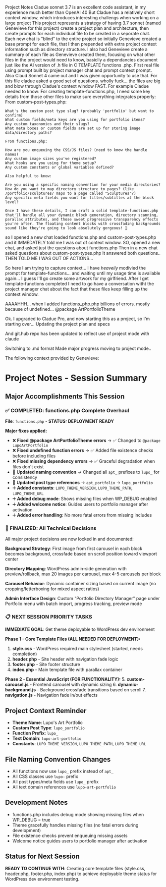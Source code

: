 Project Notes
Cladue sonnet 3.7 is an excellent code assistant, in my experience much better than OpenAI 40
But Cladue has a relatively short context window, which introduces interesting challengs when working on a large project
This project represents a strategy of having 3.7 sonnet (named Genevieve for this project) create a project plan and architecture, then create prompts for each individual file to be created in a seporate chat. 
Each new chat is "blind" to the entire project so initially Genevieve created a base prompt for each file, that I then prepended with extra project context information such as directory structure. 
I also had Genevieve create a summary of each file as Genevieve created them, focusing on what other files in the project would need to know, basiclly a dependancies document just like the AI version of .h file in C
TEMPLATE functions .php. First real file using prompt built by project manager chat and prompt context prompt. Also Claud Sonnet 4 came out and I was given opportunity to use that. For this file cladue asked a good set of questions. 
wholly fuck... the files are big and blow through Cladue's context window FAST. 
For example Cladue needed to know:
    For creating template-functions.php, I need some key details from those other files to make sure everything integrates properly:
    From custom-post-types.php:

    What's the custom post type slug? (probably 'portfolio' but want to confirm)
    What custom fields/meta keys are you using for portfolio items?
    Any custom taxonomies and their slugs?
    What meta boxes or custom fields are set up for storing image data/directory paths?

    From functions.php:

    How are you enqueuing the CSS/JS files? (need to know the handle names)
    Any custom image sizes you've registered?
    What hooks are you using for theme setup?
    Any custom constants or global variables defined?

    Also helpful to know:

    Are you using a specific naming convention for your media directories?
    How do you want to map directory structure to pages? (like /portfolio/sculptures/ maps to a page called "Sculptures"?)
    Any specific meta fields you want for titles/subtitles at the block level?

    Once I have these details, I can craft a solid template-functions.php that'll handle all your dynamic block generation, directory scanning, parallax attributes, and those sweet progressive transparency effects you're after. The floating content blocks with crossfading backgrounds sound like they're going to look absolutely gorgeous! 🎨
so I opened a new chat loaded functions.php and custom-post-types.php and it IMMEDATELY told me I was out of context window. 
SO, opened a new chat, and asked just the questions about functions.php
Then in a new chat asked questions about custom-post-types.php
It answered both questions.. THEN TOLD ME I WAS OUT OF ACTIONS...

So here I am trying to capture context... 
I have _heaveily_ modivied the prompt for template-functions... and waiting until my usage time is available again... I guess I'll go create some artwork for my girlfriend. After I get template-functions completed I need to go have a conversation witht the project manager chat about the fact that these files keep filling up the context window. 

AAAAHHH... when I added functions_php.php billions of errors. mostly because of undefined... @package ArtPortfolioTheme

Ok. I upgraded to Cladue Pro, and now starting this as a project, so I'm starting over...
Updating the project plan and specs

And git.hub repo has been updated to reflect use of project mode with claude

Switching to .md format
Made major progress moving to project mode.. 

The following context provided by Genevieve:
# Project Notes - Session Summary

## Major Accomplishments This Session

### ✅ COMPLETED: functions.php Complete Overhaul
**File**: `functions.php` - **STATUS: DEPLOYMENT READY**

**Major fixes applied:**
- ❌ **Fixed @package ArtPortfolioTheme errors** → ✅ Changed to `@package LupoArtPortfolio`
- ❌ **Fixed undefined function errors** → ✅ Added file existence checks before including files
- ❌ **Fixed missing dependency errors** → ✅ Graceful degradation when files don't exist
- 🔄 **Updated naming convention** → Changed all `apt_` prefixes to `lupo_` for consistency
- 🔄 **Updated post type references** → `apt_portfolio` → `lupo_portfolio`
- ➕ **Added constants**: `LUPO_THEME_VERSION`, `LUPO_THEME_PATH`, `LUPO_THEME_URL`
- ➕ **Added debug mode**: Shows missing files when WP_DEBUG enabled
- ➕ **Added welcome notice**: Guides users to portfolio manager after activation
- ➕ **Added error handling**: No more fatal errors from missing includes

### 🎯 FINALIZED: All Technical Decisions  
All major project decisions are now locked in and documented:

**Background Strategy**: First image from first carousel in each block becomes background, crossfade based on scroll position toward viewport center

**Directory Mapping**: WordPress admin-side generation with preview/rollback, max 20 images per carousel, max 4-5 carousels per block

**Carousel Behavior**: Dynamic container sizing based on current image (no cropping/letterboxing for mixed aspect ratios)

**Admin Interface Design**: Custom "Portfolio Directory Manager" page under Portfolio menu with batch import, progress tracking, preview mode

### 📋 NEXT SESSION PRIORITY TASKS
**IMMEDIATE GOAL**: Get theme deployable to WordPress dev environment

**Phase 1 - Core Template Files (ALL NEEDED FOR DEPLOYMENT):**
1. **style.css** - WordPress required main stylesheet (started, needs completion)
2. **header.php** - Site header with navigation fade logic
3. **footer.php** - Site footer structure  
4. **index.php** - Main template file with parallax container

**Phase 2 - Essential JavaScript (FOR FUNCTIONALITY):**
5. **custom-carousel.js** - Frontend carousel with dynamic sizing
6. **dynamic-background.js** - Background crossfade transitions based on scroll
7. **navigation.js** - Navigation fade in/out effects

## Project Context Reminder
- **Theme Name**: Lupo's Art Portfolio
- **Custom Post Type**: `lupo_portfolio` 
- **Function Prefix**: `lupo_`
- **Text Domain**: `lupo-art-portfolio`
- **Constants**: `LUPO_THEME_VERSION`, `LUPO_THEME_PATH`, `LUPO_THEME_URL`

## File Naming Convention Changes
- All functions now use `lupo_` prefix instead of `apt_`
- All CSS classes use `lupo-` prefix
- All post types/meta fields use `lupo_` prefix
- All text domain references use `lupo-art-portfolio`

## Development Notes
- functions.php includes debug mode showing missing files when WP_DEBUG = true
- Theme gracefully handles missing files (no fatal errors during development)
- File existence checks prevent enqueuing missing assets
- Welcome notice guides users to portfolio manager after activation

## Status for Next Session
**READY TO CONTINUE WITH**: Creating core template files (style.css, header.php, footer.php, index.php) to achieve deployable theme status for WordPress dev environment testing.

